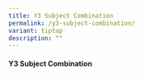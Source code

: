 ```yaml
---
title: Y3 Subject Combination
permalink: /y3-subject-combination/
variant: tiptap
description: ""
---
```

<p></p>
<h4><strong>Y3 Subject Combination</strong></h4>
<p></p>